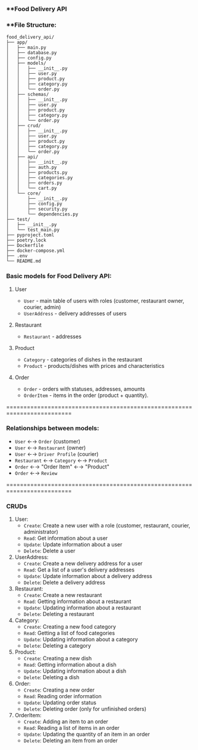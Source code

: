 ### **Food Delivery API

### **File Structure:
```
food_delivery_api/
├── app/
│   ├── main.py
│   ├── database.py
│   ├── config.py
│   ├── models/
│   │   ├── __init__.py
│   │   ├── user.py
│   │   ├── product.py
│   │   ├── category.py
│   │   └── order.py
│   ├── schemas/
│   │   ├── __init__.py
│   │   ├── user.py
│   │   ├── product.py
│   │   ├── category.py
│   │   └── order.py
│   ├── crud/
│   │   ├── __init__.py
│   │   ├── user.py
│   │   ├── product.py
│   │   ├── category.py
│   │   └── order.py
│   ├── api/
│   │   ├── __init__.py
│   │   ├── auth.py
│   │   ├── products.py
│   │   ├── categories.py
│   │   ├── orders.py
│   │   └── cart.py
│   └── core/
│       ├── __init__.py
│       ├── config.py
│       ├── security.py
│       └── dependencies.py
├── test/
│   ├── __init__.py
│   └── test_main.py
├── pyproject.toml
├── poetry.lock
├── Dockerfile
├── docker-compose.yml
├── .env
└── README.md
```

### **Basic models for Food Delivery API:**

1. User
   - `User` - main table of users with roles (customer, restaurant owner, courier, admin)
   - `UserAddress` - delivery addresses of users

2. Restaurant
   - `Restaurant` - addresses

3. Product
   - `Category` - categories of dishes in the restaurant
   - `Product` - products/dishes with prices and characteristics

4. Order
   - `Order` - orders with statuses, addresses, amounts
   - `OrderItem` - items in the order (product + quantity).

=========================================================================

### **Relationships between models:**

- `User` ←→ `Order` (customer)
- `User` ←→ `Restaurant` (owner)
- `User` ←→ `Driver Profile` (courier)
- `Restaurant` ←→ `Category` ←→ `Product`
- `Order` ←→ "Order Item" ←→ "Product"
- `Order` ←→ `Review`

=========================================================================

### **CRUDs**

1. User:
    - `Create`: Create a new user with a role (customer, restaurant, courier, administrator)
    - `Read`: Get information about a user
    - `Update`: Update information about a user
    - `Delete`: Delete a user
2. UserAddress:
    - `Create`: Create a new delivery address for a user
    - `Read`: Get a list of a user's delivery addresses
    - `Update`: Update information about a delivery address
    - `Delete`: Delete a delivery address
3. Restaurant:
    - `Create`: Create a new restaurant
    - `Read`: Getting information about a restaurant
    - `Update`: Updating information about a restaurant
    - `Delete`: Deleting a restaurant
4. Category:
    - `Create`: Creating a new food category
    - `Read`: Getting a list of food categories
    - `Update`: Updating information about a category
    - `Delete`: Deleting a category
5. Product:
    - `Create`: Creating a new dish
    - `Read`: Getting information about a dish
    - `Update`: Updating information about a dish
    - `Delete`: Deleting a dish
6. Order:
   - `Create`: Creating a new order
   - `Read`: Reading order information
   - `Update`: Updating order status
   - `Delete`: Deleting order (only for unfinished orders)
7. OrderItem:
   - `Create`: Adding an item to an order
   - `Read`: Reading a list of items in an order
   - `Update`: Updating the quantity of an item in an order
   - `Delete`: Deleting an item from an order